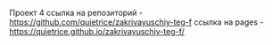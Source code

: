 Проект 4
ссылка на репозиторий - https://github.com/quietrice/zakrivayuschiy-teg-f
ссылка на pages - https://quietrice.github.io/zakrivayuschiy-teg-f/
